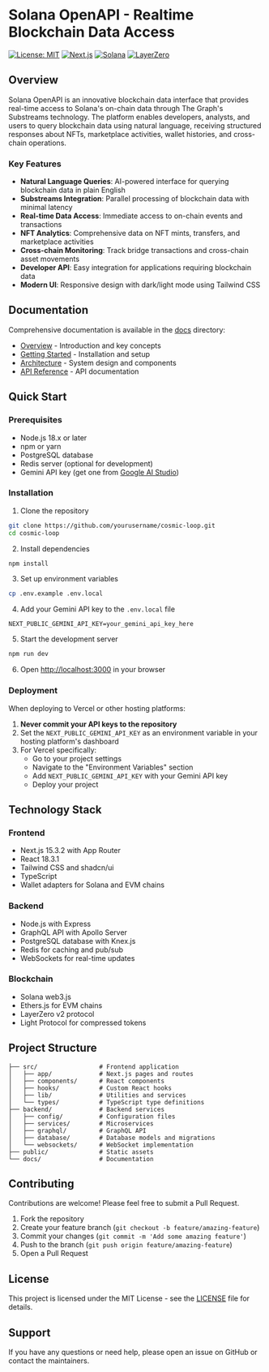 # Solana OpenAPI - Realtime Blockchain Data Access

[![License: MIT](https://img.shields.io/badge/License-MIT-blue.svg)](https://opensource.org/licenses/MIT)
[![Next.js](https://img.shields.io/badge/Next.js-15.3.2-black)](https://nextjs.org/)
[![Solana](https://img.shields.io/badge/Solana-Compatible-9945FF)](https://solana.com/)
[![LayerZero](https://img.shields.io/badge/LayerZero-V2-2D374B)](https://layerzero.network/)

## Overview

Solana OpenAPI is an innovative blockchain data interface that provides real-time access to Solana's on-chain data through The Graph's Substreams technology. The platform enables developers, analysts, and users to query blockchain data using natural language, receiving structured responses about NFTs, marketplace activities, wallet histories, and cross-chain operations.

### Key Features

- **Natural Language Queries**: AI-powered interface for querying blockchain data in plain English
- **Substreams Integration**: Parallel processing of blockchain data with minimal latency
- **Real-time Data Access**: Immediate access to on-chain events and transactions
- **NFT Analytics**: Comprehensive data on NFT mints, transfers, and marketplace activities
- **Cross-chain Monitoring**: Track bridge transactions and cross-chain asset movements
- **Developer API**: Easy integration for applications requiring blockchain data
- **Modern UI**: Responsive design with dark/light mode using Tailwind CSS

## Documentation

Comprehensive documentation is available in the [docs](/docs) directory:

- [Overview](/docs/overview.md) - Introduction and key concepts
- [Getting Started](/docs/getting-started.md) - Installation and setup
- [Architecture](/docs/architecture/README.md) - System design and components
- [API Reference](/docs/api-reference/README.md) - API documentation

## Quick Start

### Prerequisites

- Node.js 18.x or later
- npm or yarn
- PostgreSQL database
- Redis server (optional for development)
- Gemini API key (get one from [Google AI Studio](https://ai.google.dev/))

### Installation

1. Clone the repository

```bash
git clone https://github.com/yourusername/cosmic-loop.git
cd cosmic-loop
```

2. Install dependencies

```bash
npm install
```

3. Set up environment variables

```bash
cp .env.example .env.local
```

4. Add your Gemini API key to the `.env.local` file

```
NEXT_PUBLIC_GEMINI_API_KEY=your_gemini_api_key_here
```

5. Start the development server

```bash
npm run dev
```

6. Open [http://localhost:3000](http://localhost:3000) in your browser

### Deployment

When deploying to Vercel or other hosting platforms:

1. **Never commit your API keys to the repository**
2. Set the `NEXT_PUBLIC_GEMINI_API_KEY` as an environment variable in your hosting platform's dashboard
3. For Vercel specifically:
   - Go to your project settings
   - Navigate to the "Environment Variables" section
   - Add `NEXT_PUBLIC_GEMINI_API_KEY` with your Gemini API key
   - Deploy your project

## Technology Stack

### Frontend
- Next.js 15.3.2 with App Router
- React 18.3.1
- Tailwind CSS and shadcn/ui
- TypeScript
- Wallet adapters for Solana and EVM chains

### Backend
- Node.js with Express
- GraphQL API with Apollo Server
- PostgreSQL database with Knex.js
- Redis for caching and pub/sub
- WebSockets for real-time updates

### Blockchain
- Solana web3.js
- Ethers.js for EVM chains
- LayerZero v2 protocol
- Light Protocol for compressed tokens

## Project Structure

```
├── src/                 # Frontend application
│   ├── app/             # Next.js pages and routes
│   ├── components/      # React components
│   ├── hooks/           # Custom React hooks
│   ├── lib/             # Utilities and services
│   └── types/           # TypeScript type definitions
├── backend/             # Backend services
│   ├── config/          # Configuration files
│   ├── services/        # Microservices
│   ├── graphql/         # GraphQL API
│   ├── database/        # Database models and migrations
│   └── websockets/      # WebSocket implementation
├── public/              # Static assets
└── docs/                # Documentation
```

## Contributing

Contributions are welcome! Please feel free to submit a Pull Request.

1. Fork the repository
2. Create your feature branch (`git checkout -b feature/amazing-feature`)
3. Commit your changes (`git commit -m 'Add some amazing feature'`)
4. Push to the branch (`git push origin feature/amazing-feature`)
5. Open a Pull Request

## License

This project is licensed under the MIT License - see the [LICENSE](LICENSE) file for details.

## Support

If you have any questions or need help, please open an issue on GitHub or contact the maintainers.
